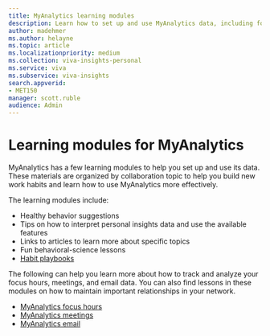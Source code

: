 ```yaml
---
title: MyAnalytics learning modules
description: Learn how to set up and use MyAnalytics data, including focus hours, meetings, email, and after hours data
author: madehmer
ms.author: helayne
ms.topic: article
ms.localizationpriority: medium 
ms.collection: viva-insights-personal 
ms.service: viva 
ms.subservice: viva-insights 
search.appverid: 
- MET150 
manager: scott.ruble
audience: Admin
---
```


# Learning modules for MyAnalytics

MyAnalytics has a few learning modules to help you set up and use its data. These materials are organized by collaboration topic to help you build new work habits and learn how to use MyAnalytics more effectively.

The learning modules include:

* Healthy behavior suggestions
* Tips on how to interpret personal insights data and use the available features
* Links to articles to learn more about specific topics
* Fun behavioral-science lessons
* [Habit playbooks](Adopt-habit-playbooks.md)


The following can help you learn more about how to track and analyze your focus hours, meetings, and email data. You can also find lessons in these modules on how to maintain important relationships in your network.

* [MyAnalytics focus hours](https://download.microsoft.com/download/f/3/d/f3ddfd34-75d3-4c93-8fae-51c5475567d8/MyAnalytics-focus-hours-september-2018.pdf)
* [MyAnalytics meetings](https://download.microsoft.com/download/5/b/5/5b5ad4f7-1dc0-4872-ae54-0021d882f55e/MyAnalytics-meetings-september-2018.pdf)
* [MyAnalytics email](https://download.microsoft.com/download/2/4/a/24af4953-fa8c-479f-bf1f-50e761531e0a/MyAnalytics-email-september-2018.pdf)
